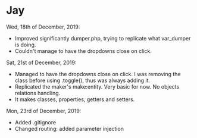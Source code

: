 # Jay

Wed, 18th of December, 2019:  
  - Improved significantly dumper.php, trying to replicate what var_dumper is doing.  
  - Couldn't manage to have the dropdowns close on click.  
  
Sat, 21st of December, 2019:  
  - Managed to have the dropdowns close on click. I was removing the class before using .toggle(), thus was always adding it.  
  - Replicated the maker's make:entity. Very basic for now. No objects relations handling.  
  - It makes classes, properties, getters and setters.  
  
Mon, 23rd of December, 2019:  
  - Added .gitignore  
  - Changed routing: added parameter injection  
  
